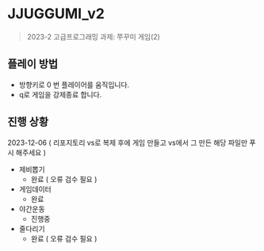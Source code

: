 # JJUGGUMI_v2
> 2023-2 고급프로그래밍 과제: 쭈꾸미 게임(2)

## 플레이 방법

* 방향키로 0 번 플레이어를 움직입니다.
* q로 게임을 강제종료 합니다.


## 진행 상황
2023-12-06
( 리포지토리 vs로 복제 후에 게임 만들고 vs에서 그 만든 해당 파일만 푸시 해주세요 )
* 제비뽑기
    * 완료 ( 오류 검수 필요 )
* 게임데이터
    * 완료
* 야간운동
    * 진행중
* 줄다리기
    * 완료 ( 오류 검수 필요 )
